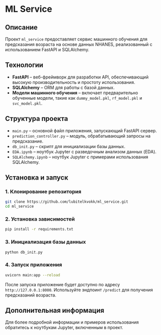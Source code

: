 # ML Service

## Описание

Проект `ml_service` предоставляет сервис машинного обучения для предсказания возраста на основе данных NHANES, реализованный с использованием FastAPI и SQLAlchemy.

## Технологии
- **FastAPI** – веб-фреймворк для разработки API, обеспечивающий высокую производительность и простоту использования.
- **SQLAlchemy** – ORM для работы с базой данных.
- **Модели машинного обучения** – включает предварительно обученные модели, такие как `dummy_model.pkl`, `rf_model.pkl` и `svc_model.pkl`.

## Структура проекта
- `main.py` – основной файл приложения, запускающий FastAPI сервер.
- `prediction_controller.py` – модуль, обрабатывающий запросы на предсказание.
- `db_init.py` – скрипт для инициализации базы данных.
- `EDA.ipynb` – ноутбук Jupyter с разведочным анализом данных (EDA).
- `SQLAlchemy.ipynb` – ноутбук Jupyter с примерами использования SQLAlchemy.

## Установка и запуск

### 1. Клонирование репозитория
```bash
git clone https://github.com/lubitelkvokk/ml_service.git
cd ml_service
```

### 2. Установка зависимостей
```bash
pip install -r requirements.txt
```

### 3. Инициализация базы данных
```bash
python db_init.py
```

### 4. Запуск приложения
```bash
uvicorn main:app --reload
```

После запуска приложение будет доступно по адресу `http://127.0.0.1:8000`. Используйте эндпоинт `/predict` для получения предсказаний возраста.

## Дополнительная информация
Для более подробной информации и примеров использования обратитесь к ноутбукам Jupyter, включенным в проект.
